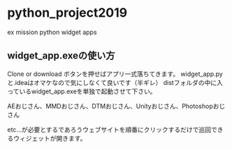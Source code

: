 # python_project2019
ex mission python widget apps
## widget_app.exeの使い方
Clone or download ボタンを押せばアプリ一式落ちてきます。
widget_app.pyと.ideaはオマケなので気にしなくて良いです（半ギレ）
distフォルダの中に入っているwidget_app.exeを単独で起動させて下さい。

AEおじさん、MMDおじさん、DTMおじさん、Unityおじさん、Photoshopおじさん

etc...が必要とするであろうウェブサイトを順番にクリックするだけで巡回できるウィジェットが開きます。
